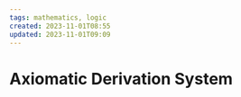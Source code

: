 ```yaml
---
tags: mathematics, logic
created: 2023-11-01T08:55
updated: 2023-11-01T09:09
---
```


# Axiomatic Derivation System
